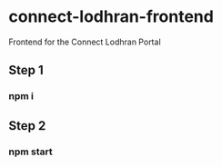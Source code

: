 # connect-lodhran-frontend

Frontend for the Connect Lodhran Portal

## Step 1

### npm i

## Step 2

### npm start
